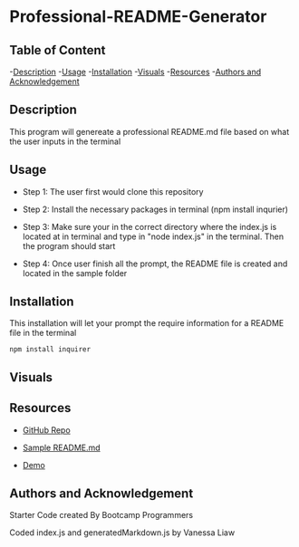 # Professional-README-Generator

## Table of Content 
-[Description](#description)
-[Usage](#usage)
-[Installation](#installation)
-[Visuals](#visuals)
-[Resources](#resources)
-[Authors and Acknowledgement](#authors-and-acknowledgement)

## Description 

This program will genereate a professional README.md file based on what the user inputs in the terminal 

## Usage

- Step 1: The user first would clone this repository 

- Step 2: Install the necessary packages in terminal (npm install inqurier)

- Step 3: Make sure your in the correct directory where the index.js is located at in terminal and type in "node index.js" in the terminal. Then the program should start 

- Step 4: Once user finish all the prompt, the README file is created and located in the sample folder

## Installation 

This installation will let your prompt the require information for a README file in the terminal

```
npm install inquirer
```

## Visuals

## Resources 

- [GitHub Repo](https://github.com/VanessaLiaw021/professional-README-generator)

- [Sample README.md](https://raw.githubusercontent.com/VanessaLiaw021/professional-README-generator/main/sample/README.md)

- [Demo]()

## Authors and Acknowledgement 

Starter Code created By Bootcamp Programmers

Coded index.js and generatedMarkdown.js by Vanessa Liaw